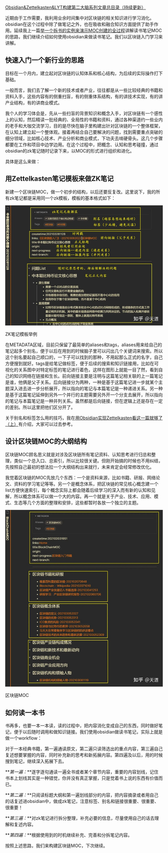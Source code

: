 [Obsidian&Zettelkasten&LYT构建第二大脑系列文章总目录（持续更新）](https://zhuanlan.zhihu.com/p/360569582)

近期由于工作需要，我利用业余时间集中对区块链的相关知识进行学习消化。obsidian在这个过程中除了做笔记之外，也在吸收和融合知识方面提供了助手作用。延续我上一篇[举一个拆书的实例来演示MOC创建的全过程](https://link.zhihu.com/?target=https%3A//www.jianshu.com/p/9f8d43924209)讲解读书笔记MOC的思路，我们继续介绍如何使用obsidian来做读书笔记。我们以区块链入门学习来讲解。

## 快速入门一个新行业的思路

目标在一个月内，建立起对区块链的认知体系和核心结构，为后续的实际操作打下基础。

一般而言，我们去了解一个新的技术或者产业，往往都是从一些比较经典的书籍和资料入手，这些内容有的侧重扫盲，有的侧重体系结构，有的讲技术实现，有的讲产业结构，有的讲商业模式。

我个人的学习体会是，先从一些扫盲的背景知识和概念入手，对区块链有一个感性上的认知，然后精读一批经典的、全局性的书籍和资料，通过各种渠道约一些业内的老手和大咖交流学习，目的是尽快在脑子里构建出针对区块链的一个整体框架，在认知上建立起一个整体观。接着再结合自己要解决的问题，找到需要重点突破的细分领域，比如核心技术、产业分析和商业模式，下功夫去啃硬骨头。这几个步骤都要在工作和项目中边学边用。在这个过程中，把概念、认知和思考碰撞，通过obsidian的zk笔记随时记录下来，以MOC的形式进行组织和进化。

具体是这么来做：

## 用Zettelkasten笔记模板来做ZK笔记

新建一个区块链MOC，做一个初步的结构，以后还要反复改。这里说下，我的所有zk笔记都是采用同一个zk模板，模板的基本格式如下：

![](/学习笔记/网络图片下载/v2-f6ccc4222bda8593c19a922242f4df6c_b.jpg)

ZK笔记模板举例

在METADATA区域，目前只保留了最简单的aliases和tags，aliases用来给自己的笔记起多个别名，便于以后在用到的时候脑子里可以闪出几个关键词来搜索。所以这个别名要起自己顺口的，一下子可以找到的那种，不用起那么正式的名字，自己方便搜到就好。tags是给笔记做标签，便于后续的搜索和知识链接用，比如在可视化的关系图中对特定标签的笔记进行着色，这样在图形上就能一目了然，看到自己的知识网络在链接和生长。前向链接主要是注明与这篇笔记相关联的上一篇笔记是谁，他俩是父子关系。后向链接分为两种，一种是基于这篇笔记进一步就某个主题深入进去进一步分析展开，所以指向的笔记与本篇笔记是一种递进关系。另一种是基于这篇笔记延伸到另外一个并行的主题需要另外开一个分支去展开，所以指向的笔记与本篇笔记是一种并列关系。虽然都是后向链接，但在逻辑上还是存在一定的差别。所以这里把他们区分开了。

关于别名和标签怎么用的技巧，我在[用Obsidian实现Zettelkasten看这一篇就够了（上）](https://link.zhihu.com/?target=https%3A//www.jianshu.com/p/cd9388319366)有介绍，大家可以过去参考。

## 设计区块链MOC的大纲结构

区块链MOC顾名思义就是对涉及区块链所有笔记资料、认知思考进行归总和整理，类似一个总入口、总索引，所以比较很关键。但刚开始搞的时候也不用纠结，先按照自己最初的想法拉一个大纲结构出来就行，未来肯定会经常修改优化。

我觉着区块链的MOC先放几个东西：一个是资料来源，比如书籍、研报、网络论文、资料的学习笔记等等。另一个是概念体系，把区块链的常见核心概念建一个list方便快速索引，每个概念实际上都会随着后续学习的深入而有新的认知和见解，所以概念体系可以做一个大的内容。再一个就是关于产业、技术、应用、模式、生态等几个方面的整理和安排，这些都暂时各放一个独立的主题。

![](/学习笔记/网络图片下载/v2-044927eea746f918eb80a095b4c9cf32_b.jpg)

区块链MOC





## 如何读一本书

书再多，也要一本一本读，读的过程中，把内容消化变成自己的东西，同时做好笔记，便于以后随时调用和做知识链接。我们使用obsidian做读书笔记，实际上就是做一个workflow：

对于一本经典书籍，第一遍通读原文，第二遍只读筛选出的重点内容，第三遍自己复述想要掌握的内容，同时补充新的思考和新拓展内容。第四遍及以后，用的时候搜到笔记，继续深入拓展下去。

**_第一遍：_**逐字逐句通读一遍全书或者某个章节内容，重要的内容划线，记住书本上划线其实是一种错觉，你并没有真正掌握，只是觉着书上说的东西有价值而已。

**_第二遍：_**只阅读标题大纲和第一遍划线部分的内容，把内容摘录或者用自己的话复述进obsidian中，做成zk笔记，注意标签、别名和链接很重要、很重要、很重要！

**_第三遍：_**对zk笔记进行拆分整理，补充必要的信息，尽量使用自己的话去理解和复述内容。

**_第四遍：_**根据使用到的时机继续补充、完善和分拆笔记内容。

按照上述思路，我们来构建区块链MOC，下次继续。